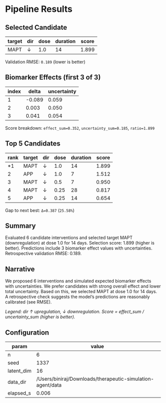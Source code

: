 # Pipeline Results

## Selected Candidate

| target | dir | dose | duration | score |
| ------ | --- | ---- | -------- | ----- |
| MAPT   | ↓   | 1.0  | 14       | 1.899 |

Validation RMSE: `0.189` (lower is better)

## Biomarker Effects (first 3 of 3)

| index | delta  | uncertainty |
| ----- | ------ | ----------- |
| 1     | -0.089 | 0.059       |
| 2     | 0.003  | 0.050       |
| 3     | 0.041  | 0.054       |

Score breakdown: `effect_sum=0.352`, `uncertainty_sum=0.185`, `ratio=1.899`

## Top 5 Candidates

| rank | target | dir | dose | duration | score |
| ---- | ------ | --- | ---- | -------- | ----- |
| *1   | MAPT   | ↓   | 1.0  | 14       | 1.899 |
|  2   | APP    | ↓   | 1.0  | 7        | 1.512 |
|  3   | MAPT   | ↓   | 0.5  | 7        | 0.950 |
|  4   | MAPT   | ↓   | 0.25 | 28       | 0.817 |
|  5   | APP    | ↓   | 0.25 | 14       | 0.654 |

Gap to next best: `Δ=0.387` (`25.58%`)

## Summary

Evaluated 6 candidate interventions and selected target MAPT (downregulation) at dose 1.0 for 14 days. Selection score: 1.899 (higher is better). Predictions include 3 biomarker effect values with uncertainties. Retrospective validation RMSE: 0.189.

## Narrative

We proposed 6 interventions and simulated expected biomarker effects with uncertainties. We prefer candidates with strong overall effect and lower total uncertainty. Based on this, we selected MAPT at dose 1.0 for 14 days. A retrospective check suggests the model’s predictions are reasonably calibrated (see RMSE).

_Legend: dir ↑ upregulation, ↓ downregulation. Score = effect_sum / uncertainty_sum (higher is better)._

## Configuration

| param      | value                                                      |
| ---------- | ---------------------------------------------------------- |
| n          | 6                                                          |
| seed       | 1337                                                       |
| latent_dim | 16                                                         |
| data_dir   | /Users/biniraj/Downloads/therapeutic-simulation-agent/data |
| elapsed_s  | 0.006                                                      |

